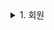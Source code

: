 <details><summary>1. 회원</summary>

&nbsp;&nbsp;<details><summary>1. 회원가입을 통해 user entity에 회원이 등록되어야 한다</summary>
&nbsp;&nbsp;&nbsp;&nbsp;• 회원 가입  
&nbsp;&nbsp;&nbsp;&nbsp;&nbsp;&nbsp;• 기존 데이터  
&nbsp;&nbsp;&nbsp;&nbsp;&nbsp;&nbsp;&nbsp;&nbsp;(이미지)  
&nbsp;&nbsp;&nbsp;&nbsp;&nbsp;&nbsp;• 회원 추가 프로시저 생성  
&nbsp;&nbsp;&nbsp;&nbsp;&nbsp;&nbsp;&nbsp;&nbsp;(이미지)  
&nbsp;&nbsp;&nbsp;&nbsp;&nbsp;&nbsp;• 프로시저 실행 결과  
&nbsp;&nbsp;&nbsp;&nbsp;&nbsp;&nbsp;&nbsp;&nbsp;(이미지)  
</details>

&nbsp;&nbsp;<details><summary>2. 회원 정보를 수정한다 (닉네임, 비밀번호, 프로필사진)</summary>
&nbsp;&nbsp;&nbsp;&nbsp;• 회원 정보 수정  
&nbsp;&nbsp;&nbsp;&nbsp;&nbsp;&nbsp;• 기존 데이터  
&nbsp;&nbsp;&nbsp;&nbsp;&nbsp;&nbsp;&nbsp;&nbsp;(이미지)  
&nbsp;&nbsp;&nbsp;&nbsp;&nbsp;&nbsp;• 프로시저  
&nbsp;&nbsp;&nbsp;&nbsp;&nbsp;&nbsp;&nbsp;&nbsp;(이미지)  
&nbsp;&nbsp;&nbsp;&nbsp;&nbsp;&nbsp;• 실행 후 결과 값  
&nbsp;&nbsp;&nbsp;&nbsp;&nbsp;&nbsp;&nbsp;&nbsp;(이미지)  
</details>
</details>
